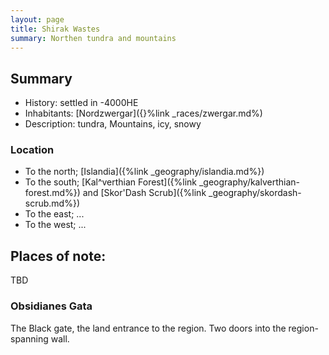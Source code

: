 ```yaml
---
layout: page
title: Shirak Wastes
summary: Northen tundra and mountains
---
```


## Summary

- History: settled in -4000HE
- Inhabitants: [Nordzwergar]({}%link _races/zwergar.md%)
- Description: tundra, Mountains, icy, snowy

### Location

- To the north; [Islandia]({%link _geography/islandia.md%})
- To the south; [Kal^verthian Forest]({%link _geography/kalverthian-forest.md%}) and [Skor'Dash Scrub]({%link _geography/skordash-scrub.md%})
- To the east; ...
- To the west; ...

## Places of note:

TBD

### Obsidianes Gata

The Black gate, the land entrance to the region. Two doors into the region-spanning wall.
